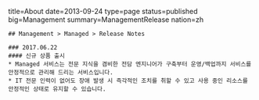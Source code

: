 title=About
date=2013-09-24
type=page
status=published
big=Management
summary=ManagementRelease
nation=zh
~~~~~~
## Management > Managed > Release Notes

### 2017.06.22
#### 신규 상품 출시
* Managed 서비스는 전문 지식을 겸비한 전담 엔지니어가 구축부터 운영/백업까지 서비스를 안정적으로 관리해 드리는 서비스입니다.
* IT 전문 인력이 없어도 장애 발생 시 즉각적인 조치를 취할 수 있고 사용 중인 리소스를 안정적인 상태로 유지할 수 있습니다.
